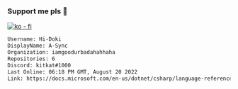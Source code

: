 ### Support me pls 🙏

[![ko - fi](https://ko-fi.com/img/githubbutton_sm.svg)](https://ko-fi.com/O5O4D6DP7)

  ```txt
  Username: Hi-Doki
  DisplayName: A-Sync
  Organization: iamgoodurbadahahhaha
  Repositories: 6
  Discord: kitkat#1000
  Last Online: 06:18 PM GMT, August 20 2022
  Link: https://docs.microsoft.com/en-us/dotnet/csharp/language-reference/keywords/async
  ```       